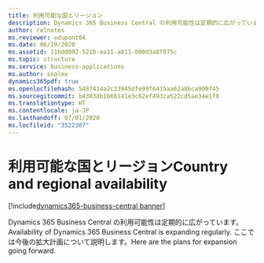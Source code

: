 ```yaml
---
title: 利用可能な国とリージョン
description: Dynamics 365 Business Central の利用可能性は定期的に広がっています。ここでは今後の拡大計画について説明します。
author: relnotes
ms.reviewer: edupont04
ms.date: 06/19/2020
ms.assetid: 11bdd092-521b-ea11-a811-000d3a8f075c
ms.topic: structure
ms.service: business-applications
ms.author: soalex
dynamics365pdf: true
ms.openlocfilehash: 5487414a2c23945dfe99f6415aa62a86ca900745
ms.sourcegitcommit: b4383db1666141e3c62ef493ca522cd5ae34e1f0
ms.translationtype: HT
ms.contentlocale: ja-JP
ms.lasthandoff: 07/01/2020
ms.locfileid: "3522307"
---
```

# <a name="country-and-regional-availability"></a><span data-ttu-id="abb45-103">利用可能な国とリージョン</span><span class="sxs-lookup"><span data-stu-id="abb45-103">Country and regional availability</span></span>

[!include[dynamics365-business-central banner](../includes/dynamics365-business-central.md)]

<!--structure start-->
<span data-ttu-id="abb45-104">Dynamics 365 Business Central の利用可能性は定期的に広がっています。</span><span class="sxs-lookup"><span data-stu-id="abb45-104">Availability of Dynamics 365 Business Central is expanding regularly.</span></span> <span data-ttu-id="abb45-105">ここでは今後の拡大計画について説明します。</span><span class="sxs-lookup"><span data-stu-id="abb45-105">Here are the plans for expansion going forward.</span></span>
<!--structure end-->



